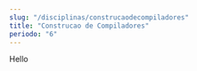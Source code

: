 ```yaml
---
slug: "/disciplinas/construcaodecompiladores"
title: "Construcao de Compiladores"
periodo: "6"
---
```


Hello
